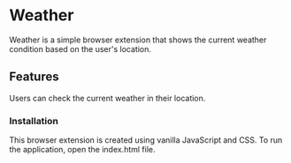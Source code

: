 # Weather

Weather is a simple browser extension that shows the current weather condition based on the user's location.

## Features

Users can check the current weather in their location.

### Installation

This browser extension is created using vanilla JavaScript and CSS. To run the application, open the index.html file.

